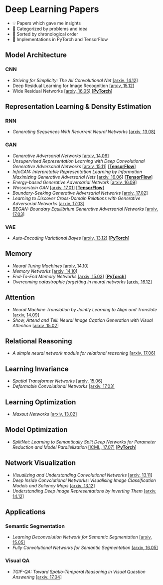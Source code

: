 # Deep Learning Papers
- 💡 Papers which gave me insights 
- 📓 Categorized by problems and idea
- 📆 Sorted by chronological order 
- 🔨 Implementations in PyTorch and TensorFlow


## Model Architecture

### CNN
- *Striving for Simplicity: The All Convolutional Net* [[arxiv, 14.12]](http://arxiv.org/abs/1412.6806)
- Deep Residual Learning for Image Recognition [[arxiv, 15.12]](https://arxiv.org/abs/1512.03385)
- Wide Residual Networks [[arxiv, 16.05]](https://arxiv.org/abs/1605.07146) [[**PyTorch**]](./CNN/WRN/pytorch)


## Representation Learning & Density Estimation

### RNN
- *Generating Sequences With Recurrent Neural Networks* [[arxiv, 13.08]](http://arxiv.org/abs/1308.0850)

### GAN
- *Generative Adversarial Networks* [[arxiv, 14.06]](http://arxiv.org/abs/1406.2661)
- *Unsupervised Representation Learning with Deep Convolutional Generative Adversarial Networks* [[arxiv, 15.11]](http://arxiv.org/abs/1511.06434) [[**TensorFlow**]](./GAN/DCGAN/tensorflow)
- *InfoGAN: Interpretable Representation Learning by Information Maximizing Generative Adversarial Nets* [[arxiv. 16.06]](https://arxiv.org/abs/1606.03657) [[**TensorFlow**]](./GAN/InfoGAN/tensorflow)
- *Energy-based Generative Adversarial Network* [[arxiv, 16.09]](https://arxiv.org/abs/1609.03126)
- *Wasserstein GAN* [[arxiv, 17.01]](http://arxiv.org/abs/1701.07875) [[**TensorFlow**]](./GAN/WGAN/tensorflow)
- *Boundary-Seeking Generative Adversarial Networks*  [[arxiv, 17.02]](http://arxiv.org/abs/1702.08431)
- *Learning to Discover Cross-Domain Relations with Generative Adversarial Networks*  [[arxiv, 17.03]](http://arxiv.org/abs/1703.05192)
- *BEGAN: Boundary Equilibrium Generative Adversarial Networks* [[arxiv,
17.03]](https://arxiv.org/abs/1703.10717)


### VAE
- *Auto-Encoding Variational Bayes* [[arxiv, 13.12]](http://arxiv.org/abs/1312.6114) [[**PyTorch**]](./VAE/VAE/pytorch)


## Memory
- *Neural Turing Machines* [[arxiv, 14.10]](http://arxiv.org/abs/1410.5401)
- *Memory Networks* [[arxiv, 14.10]](https://arxiv.org/abs/1410.3916)
- *End-To-End Memory Networks* [[arxiv, 15.03]](https://arxiv.org/abs/1503.08895) [[**PyTorch**]](./Memory/MemN2N/pytorch)
- *Overcoming catastrophic forgetting in neural networks* [[arxiv,
16.12]](https://arxiv.org/abs/1612.00796)


## Attention
- *Neural Machine Translation by Jointly Learning to Align and Translate* [[arxiv, 14.09]](http://arxiv.org/abs/1409.0473)
- *Show, Attend and Tell: Neural Image Caption Generation with Visual Attention* [[arxiv, 15.02]](http://arxiv.org/abs/1502.03044)


## Relational Reasoning
- *A simple neural network module for relational reasoning* [[arxiv, 17.06]](https://arxiv.org/abs/1706.01427)


## Learning Invariance
- *Spatial Transformer Networks* [[arxiv, 15.06]](http://arxiv.org/abs/1506.02025)
- *Deformable Convolutional Networks* [[arxiv, 17.03]](https://arxiv.org/abs/1703.06211)


## Learning Optimization
- *Maxout Networks* [[arxiv, 13.02]](https://arxiv.org/abs/1302.4389)


## Model Optimization
- *SplitNet: Learning to Semantically Split Deep Networks
for Parameter Reduction and Model Parallelization* [[ICML, 17.07]](http://proceedings.mlr.press/v70/kim17b/kim17b.pdf) [[**PyTorch**]](./Model-Optimization/splitnet/pytorch)


## Network Visualization
- *Visualizing and Understanding Convolutional Networks* [[arxiv, 13.11]](http://arxiv.org/abs/1311.2901)
- *Deep Inside Convolutional Networks: Visualising Image Classification Models and Saliency Maps* [[arxiv, 13.12]](http://arxiv.org/abs/1312.6034)
- *Understanding Deep Image Representations by Inverting Them* [[arxiv, 14.12]](http://arxiv.org/abs/1412.0035)


## Applications

### Semantic Segmentation
- *Learning Deconvolution Network for Semantic Segmentation*  [[arxiv, 15.05]](https://arxiv.org/abs/1505.04366)
- *Fully Convolutional Networks for Semantic Segmentation* [[arxiv, 16.05]](https://arxiv.org/abs/1605.06211)

### Visual QA
- *TGIF-QA: Toward Spatio-Temporal Reasoning in Visual Question Answering*
[[arxiv, 17.04]](https://arxiv.org/abs/1704.04497)
